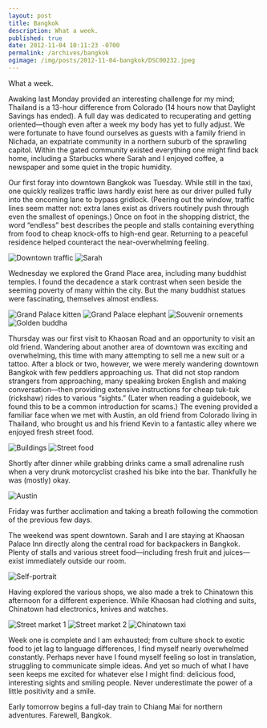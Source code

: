 ```yaml
---
layout: post
title: Bangkok
description: What a week.
published: true
date: 2012-11-04 10:11:23 -0700
permalink: /archives/bangkok
ogimage: /img/posts/2012-11-04-bangkok/DSC00232.jpeg
---
```

What a week.

Awaking last Monday provided an interesting challenge for my mind; Thailand is a 13-hour difference from Colorado (14 hours now that Daylight Savings has ended). A full day was dedicated to recuperating and getting oriented—though even after a week my body has yet to fully adjust. We were fortunate to have found ourselves as guests with a family friend in Nichada, an expatriate community in a northern suburb of the sprawling capitol. Within the gated community existed everything one might find back home, including a Starbucks where Sarah and I enjoyed coffee, a newspaper and some quiet in the tropic humidity.

Our first foray into downtown Bangkok was Tuesday. While still in the taxi, one quickly realizes traffic laws hardly exist here as our driver pulled fully into the oncoming lane to bypass gridlock. (Peering out the window, traffic lines seem matter not: extra lanes exist as drivers routinely push through even the smallest of openings.) Once on foot in the shopping district, the word “endless” best describes the people and stalls containing everything from food to cheap knock-offs to high-end gear. Returning to a peaceful residence helped counteract the near-overwhelming feeling.

![Downtown traffic][1] 
![Sarah][2] 

Wednesday we explored the Grand Place area, including many buddhist temples. I found the decadence a stark contrast when seen beside the seeming poverty of many within the city. But the many buddhist statues were fascinating, themselves almost endless.

![Grand Palace kitten][3] 
![Grand Palace elephant][4] 
![Souvenir ornements][5] 
![Golden buddha][6] 

Thursday was our first visit to Khaosan Road and an opportunity to visit an old friend. Wandering about another area of downtown was exciting and overwhelming, this time with many attempting to sell me a new suit or a tattoo. After a block or two, however, we were merely wandering downtown Bangkok with few peddlers approaching us. That did not stop random strangers from approaching, many speaking broken English and making conversation—then providing extensive instructions for cheap tuk-tuk (rickshaw) rides to various “sights.” (Later when reading a guidebook, we found this to be a common introduction for scams.) The evening provided a familiar face when we met with Austin, an old friend from Colorado living in Thailand, who brought us and his friend Kevin to a fantastic alley where we enjoyed fresh street food.

![Buildings][7] 
![Street food][8] 

Shortly after dinner while grabbing drinks came a small adrenaline rush when a very drunk motorcyclist crashed his bike into the bar. Thankfully he was (mostly) okay.

![Austin][9] 

Friday was further acclimation and taking a breath following the commotion of the previous few days.

The weekend was spent downtown. Sarah and I are staying at Khaosan Palace Inn directly along the central road for backpackers in Bangkok. Plenty of stalls and various street food—including fresh fruit and juices—exist immediately outside our room.

![Self-portrait][10] 

Having explored the various shops, we also made a trek to Chinatown this afternoon for a different experience. While Khaosan had clothing and suits, Chinatown had electronics, knives and watches.

![Street market 1][11] 
![Street market 2][12] 
![Chinatown taxi][13] 

Week one is complete and I am exhausted; from culture shock to exotic food to jet lag to language differences, I find myself nearly overwhelmed constantly. Perhaps never have I found myself feeling so lost in translation, struggling to communicate simple ideas. And yet so much of what I have seen keeps me excited for whatever else I might find: delicious food, interesting sights and smiling people. Never underestimate the power of a little positivity and a smile.

Early tomorrow begins a full-day train to Chiang Mai for northern adventures. Farewell, Bangkok.

[1]: /img/posts/2012-11-04-bangkok/DSC00105.jpeg
[2]: /img/posts/2012-11-04-bangkok/DSC00132.jpeg
[3]: /img/posts/2012-11-04-bangkok/DSC00169.jpeg
[4]: /img/posts/2012-11-04-bangkok/DSC00181.jpeg
[5]: /img/posts/2012-11-04-bangkok/DSC00189.jpeg
[6]: /img/posts/2012-11-04-bangkok/DSC00200.jpeg
[7]: /img/posts/2012-11-04-bangkok/DSC00227.jpeg
[8]: /img/posts/2012-11-04-bangkok/DSC00232.jpeg
[9]: /img/posts/2012-11-04-bangkok/DSC00236.jpeg
[10]: /img/posts/2012-11-04-bangkok/DSC00245.jpeg
[11]: /img/posts/2012-11-04-bangkok/DSC00269.jpeg
[12]: /img/posts/2012-11-04-bangkok/DSC00270.jpeg
[13]: /img/posts/2012-11-04-bangkok/DSC00281.jpeg
